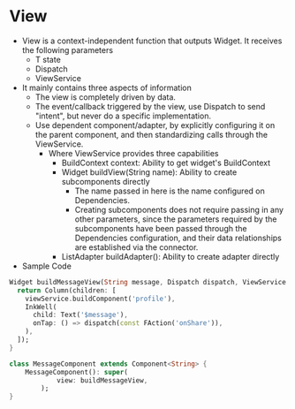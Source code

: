 # View

-   View is a context-independent function that outputs Widget. It receives the following parameters
    -   T state
    -   Dispatch
    -   ViewService
-   It mainly contains three aspects of information
    -   The view is completely driven by data.
    -   The event/callback triggered by the view, use Dispatch to send "intent", but never do a specific implementation.
    -   Use dependent component/adapter, by explicitly configuring it on the parent component, and then standardizing calls through the ViewService.
        -   Where ViewService provides three capabilities
            -   BuildContext context: Ability to get widget's BuildContext
            -   Widget buildView(String name): Ability to create subcomponents directly
                -   The name passed in here is the name configured on Dependencies.
                -   Creating subcomponents does not require passing in any other parameters, since the parameters required by the subcomponents have been passed through the Dependencies configuration, and their data relationships are established via the connector.
            -   ListAdapter buildAdapter(): Ability to create adapter directly
-   Sample Code

```dart
Widget buildMessageView(String message, Dispatch dispatch, ViewService viewService) {
  return Column(children: [
    viewService.buildComponent('profile'),
    InkWell(
      child: Text('$message'),
      onTap: () => dispatch(const FAction('onShare')),
    ),
  ]);
}

class MessageComponent extends Component<String> {
    MessageComponent(): super(
            view: buildMessageView,
        );
}
```
